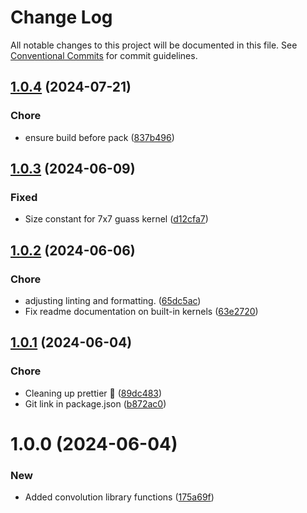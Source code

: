 # Change Log

All notable changes to this project will be documented in this file.
See [Conventional Commits](https://conventionalcommits.org) for commit guidelines.

## [1.0.4](https://github.com/32bitkid/watercolorizer/compare/@watercolorizer/convolution@1.0.3...@watercolorizer/convolution@1.0.4) (2024-07-21)

### Chore

- ensure build before pack ([837b496](https://github.com/32bitkid/watercolorizer/commit/837b496a2b4f1b6d57d1a5c50b39cd5ad6a318e9))

## [1.0.3](https://github.com/32bitkid/watercolorizer/compare/@watercolorizer/convolution@1.0.2...@watercolorizer/convolution@1.0.3) (2024-06-09)

### Fixed

- Size constant for 7x7 guass kernel ([d12cfa7](https://github.com/32bitkid/watercolorizer/commit/d12cfa7e10ec5d23b9409c8253e52e6918ea7af5))

## [1.0.2](https://github.com/32bitkid/watercolorizer/compare/@watercolorizer/convolution@1.0.1...@watercolorizer/convolution@1.0.2) (2024-06-06)

### Chore

- adjusting linting and formatting. ([65dc5ac](https://github.com/32bitkid/watercolorizer/commit/65dc5ac782d531fe2f705c616501cfad6d2e7733))
- Fix readme documentation on built-in kernels ([63e2720](https://github.com/32bitkid/watercolorizer/commit/63e2720170fc791b02c78b604fb0e9a0b2924a7f))

## [1.0.1](https://github.com/32bitkid/watercolorizer/compare/@watercolorizer/convolution@1.0.0...@watercolorizer/convolution@1.0.1) (2024-06-04)

### Chore

- Cleaning up prettier 🧹 ([89dc483](https://github.com/32bitkid/watercolorizer/commit/89dc483a037860fc0b0bbaa2102139315b950840))
- Git link in package.json ([b872ac0](https://github.com/32bitkid/watercolorizer/commit/b872ac0a7fddf825ac85fad2af2a0ed1761d1d52))

# 1.0.0 (2024-06-04)

### New

- Added convolution library functions ([175a69f](https://github.com/32bitkid/watercolorizer/commit/175a69f9d278a23521d222dba390dce4d25e5780))
